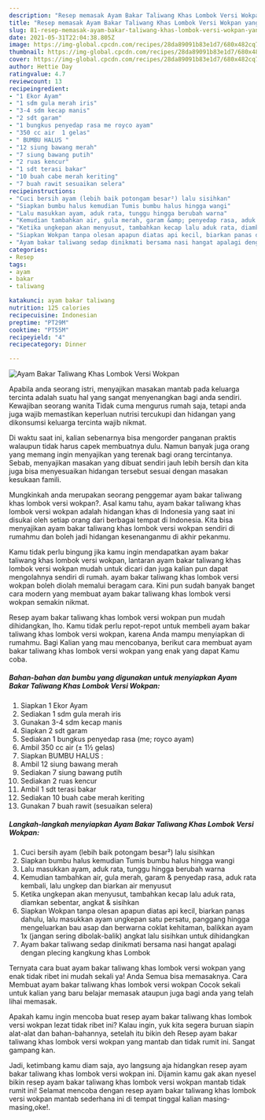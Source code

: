 ```yaml
---
description: "Resep memasak Ayam Bakar Taliwang Khas Lombok Versi Wokpan yang sedap Untuk Jualan"
title: "Resep memasak Ayam Bakar Taliwang Khas Lombok Versi Wokpan yang sedap Untuk Jualan"
slug: 81-resep-memasak-ayam-bakar-taliwang-khas-lombok-versi-wokpan-yang-sedap-untuk-jualan
date: 2021-05-31T22:04:38.805Z
image: https://img-global.cpcdn.com/recipes/28da89091b83e1d7/680x482cq70/ayam-bakar-taliwang-khas-lombok-versi-wokpan-foto-resep-utama.jpg
thumbnail: https://img-global.cpcdn.com/recipes/28da89091b83e1d7/680x482cq70/ayam-bakar-taliwang-khas-lombok-versi-wokpan-foto-resep-utama.jpg
cover: https://img-global.cpcdn.com/recipes/28da89091b83e1d7/680x482cq70/ayam-bakar-taliwang-khas-lombok-versi-wokpan-foto-resep-utama.jpg
author: Hettie Day
ratingvalue: 4.7
reviewcount: 13
recipeingredient:
- "1 Ekor Ayam"
- "1 sdm gula merah iris"
- "3-4 sdm kecap manis"
- "2 sdt garam"
- "1 bungkus penyedap rasa me royco ayam"
- "350 cc air  1 gelas"
- " BUMBU HALUS "
- "12 siung bawang merah"
- "7 siung bawang putih"
- "2 ruas kencur"
- "1 sdt terasi bakar"
- "10 buah cabe merah keriting"
- "7 buah rawit sesuaikan selera"
recipeinstructions:
- "Cuci bersih ayam (lebih baik potongam besar²) lalu sisihkan"
- "Siapkan bumbu halus kemudian Tumis bumbu halus hingga wangi"
- "Lalu masukkan ayam, aduk rata, tunggu hingga berubah warna"
- "Kemudian tambahkan air, gula merah, garam &amp; penyedap rasa, aduk rata kembali, lalu ungkep dan biarkan air menyusut"
- "Ketika ungkepan akan menyusut, tambahkan kecap lalu aduk rata, diamkan sebentar, angkat &amp; sisihkan"
- "Siapkan Wokpan tanpa olesan apapun diatas api kecil, biarkan panas dahulu, lalu masukkan ayam ungkepan satu persatu, panggang hingga mengeluarkan bau asap dan berwarna coklat kehitaman, balikkan ayam 1x (jangan sering dibolak-balik) angkat lalu sisihkan untuk dihidangkan"
- "Ayam bakar taliwang sedap dinikmati bersama nasi hangat apalagi dengan plecing kangkung khas Lombok"
categories:
- Resep
tags:
- ayam
- bakar
- taliwang

katakunci: ayam bakar taliwang 
nutrition: 125 calories
recipecuisine: Indonesian
preptime: "PT29M"
cooktime: "PT55M"
recipeyield: "4"
recipecategory: Dinner

---
```



![Ayam Bakar Taliwang Khas Lombok Versi Wokpan](https://img-global.cpcdn.com/recipes/28da89091b83e1d7/680x482cq70/ayam-bakar-taliwang-khas-lombok-versi-wokpan-foto-resep-utama.jpg)

Apabila anda seorang istri, menyajikan masakan mantab pada keluarga tercinta adalah suatu hal yang sangat menyenangkan bagi anda sendiri. Kewajiban seorang  wanita Tidak cuma mengurus rumah saja, tetapi anda juga wajib memastikan keperluan nutrisi tercukupi dan hidangan yang dikonsumsi keluarga tercinta wajib nikmat.

Di waktu  saat ini, kalian sebenarnya bisa mengorder panganan praktis walaupun tidak harus capek membuatnya dulu. Namun banyak juga orang yang memang ingin menyajikan yang terenak bagi orang tercintanya. Sebab, menyajikan masakan yang dibuat sendiri jauh lebih bersih dan kita juga bisa menyesuaikan hidangan tersebut sesuai dengan masakan kesukaan famili. 



Mungkinkah anda merupakan seorang penggemar ayam bakar taliwang khas lombok versi wokpan?. Asal kamu tahu, ayam bakar taliwang khas lombok versi wokpan adalah hidangan khas di Indonesia yang saat ini disukai oleh setiap orang dari berbagai tempat di Indonesia. Kita bisa menyajikan ayam bakar taliwang khas lombok versi wokpan sendiri di rumahmu dan boleh jadi hidangan kesenanganmu di akhir pekanmu.

Kamu tidak perlu bingung jika kamu ingin mendapatkan ayam bakar taliwang khas lombok versi wokpan, lantaran ayam bakar taliwang khas lombok versi wokpan mudah untuk dicari dan juga kalian pun dapat mengolahnya sendiri di rumah. ayam bakar taliwang khas lombok versi wokpan boleh diolah memalui beragam cara. Kini pun sudah banyak banget cara modern yang membuat ayam bakar taliwang khas lombok versi wokpan semakin nikmat.

Resep ayam bakar taliwang khas lombok versi wokpan pun mudah dihidangkan, lho. Kamu tidak perlu repot-repot untuk membeli ayam bakar taliwang khas lombok versi wokpan, karena Anda mampu menyiapkan di rumahmu. Bagi Kalian yang mau mencobanya, berikut cara membuat ayam bakar taliwang khas lombok versi wokpan yang enak yang dapat Kamu coba.

<!--inarticleads1-->

##### Bahan-bahan dan bumbu yang digunakan untuk menyiapkan Ayam Bakar Taliwang Khas Lombok Versi Wokpan:

1. Siapkan 1 Ekor Ayam
1. Sediakan 1 sdm gula merah iris
1. Gunakan 3-4 sdm kecap manis
1. Siapkan 2 sdt garam
1. Sediakan 1 bungkus penyedap rasa (me; royco ayam)
1. Ambil 350 cc air (± 1½ gelas)
1. Siapkan  BUMBU HALUS :
1. Ambil 12 siung bawang merah
1. Sediakan 7 siung bawang putih
1. Sediakan 2 ruas kencur
1. Ambil 1 sdt terasi bakar
1. Sediakan 10 buah cabe merah keriting
1. Gunakan 7 buah rawit (sesuaikan selera)




<!--inarticleads2-->

##### Langkah-langkah menyiapkan Ayam Bakar Taliwang Khas Lombok Versi Wokpan:

1. Cuci bersih ayam (lebih baik potongam besar²) lalu sisihkan
1. Siapkan bumbu halus kemudian Tumis bumbu halus hingga wangi
1. Lalu masukkan ayam, aduk rata, tunggu hingga berubah warna
1. Kemudian tambahkan air, gula merah, garam &amp; penyedap rasa, aduk rata kembali, lalu ungkep dan biarkan air menyusut
1. Ketika ungkepan akan menyusut, tambahkan kecap lalu aduk rata, diamkan sebentar, angkat &amp; sisihkan
1. Siapkan Wokpan tanpa olesan apapun diatas api kecil, biarkan panas dahulu, lalu masukkan ayam ungkepan satu persatu, panggang hingga mengeluarkan bau asap dan berwarna coklat kehitaman, balikkan ayam 1x (jangan sering dibolak-balik) angkat lalu sisihkan untuk dihidangkan
1. Ayam bakar taliwang sedap dinikmati bersama nasi hangat apalagi dengan plecing kangkung khas Lombok




Ternyata cara buat ayam bakar taliwang khas lombok versi wokpan yang enak tidak ribet ini mudah sekali ya! Anda Semua bisa memasaknya. Cara Membuat ayam bakar taliwang khas lombok versi wokpan Cocok sekali untuk kalian yang baru belajar memasak ataupun juga bagi anda yang telah lihai memasak.

Apakah kamu ingin mencoba buat resep ayam bakar taliwang khas lombok versi wokpan lezat tidak ribet ini? Kalau ingin, yuk kita segera buruan siapin alat-alat dan bahan-bahannya, setelah itu bikin deh Resep ayam bakar taliwang khas lombok versi wokpan yang mantab dan tidak rumit ini. Sangat gampang kan. 

Jadi, ketimbang kamu diam saja, ayo langsung aja hidangkan resep ayam bakar taliwang khas lombok versi wokpan ini. Dijamin kamu gak akan nyesel bikin resep ayam bakar taliwang khas lombok versi wokpan mantab tidak rumit ini! Selamat mencoba dengan resep ayam bakar taliwang khas lombok versi wokpan mantab sederhana ini di tempat tinggal kalian masing-masing,oke!.

